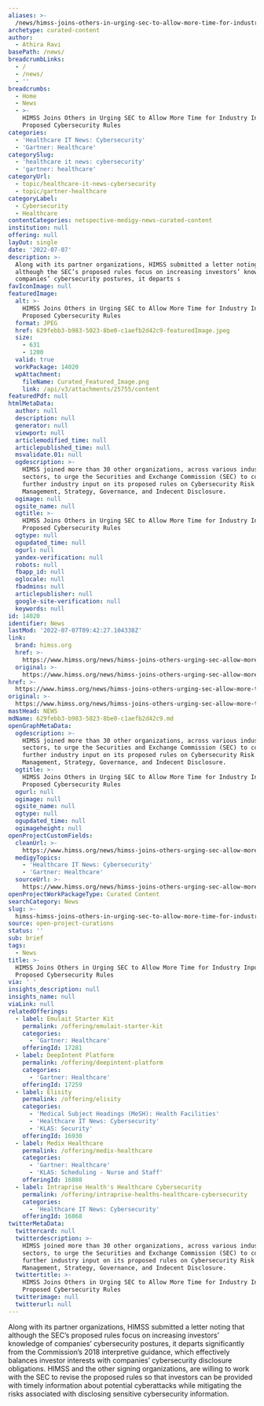 ```yaml
---
aliases: >-
  /news/himss-joins-others-in-urging-sec-to-allow-more-time-for-industry-input-on-proposed-cybersecurity-rules
archetype: curated-content
author:
  - Athira Ravi
basePath: /news/
breadcrumbLinks:
  - /
  - /news/
  - ''
breadcrumbs:
  - Home
  - News
  - >-
    HIMSS Joins Others in Urging SEC to Allow More Time for Industry Input on
    Proposed Cybersecurity Rules
categories:
  - 'Healthcare IT News: Cybersecurity'
  - 'Gartner: Healthcare'
categorySlug:
  - 'healthcare it news: cybersecurity'
  - 'gartner: healthcare'
categoryUrl:
  - topic/healthcare-it-news-cybersecurity
  - topic/gartner-healthcare
categoryLabel:
  - Cybersecurity
  - Healthcare
contentCategories: netspective-medigy-news-curated-content
institution: null
offering: null
layOut: single
date: '2022-07-07'
description: >-
  Along with its partner organizations, HIMSS submitted a letter noting that
  although the SEC’s proposed rules focus on increasing investors’ knowledge of
  companies’ cybersecurity postures, it departs s
favIconImage: null
featuredImage:
  alt: >-
    HIMSS Joins Others in Urging SEC to Allow More Time for Industry Input on
    Proposed Cybersecurity Rules
  format: JPEG
  href: 629febb3-b983-5023-8be0-c1aefb2d42c9-featuredImage.jpeg
  size:
    - 631
    - 1200
  valid: true
  workPackage: 14020
  wpAttachment:
    fileName: Curated_Featured_Image.png
    link: /api/v3/attachments/25755/content
featuredPdf: null
htmlMetaData:
  author: null
  description: null
  generator: null
  viewport: null
  articlemodified_time: null
  articlepublished_time: null
  msvalidate.01: null
  ogdescription: >-
    HIMSS joined more than 30 other organizations, across various industry
    sectors, to urge the Securities and Exchange Commission (SEC) to collect
    further industry input on its proposed rules on Cybersecurity Risk
    Management, Strategy, Governance, and Indecent Disclosure.
  ogimage: null
  ogsite_name: null
  ogtitle: >-
    HIMSS Joins Others in Urging SEC to Allow More Time for Industry Input on
    Proposed Cybersecurity Rules
  ogtype: null
  ogupdated_time: null
  ogurl: null
  yandex-verification: null
  robots: null
  fbapp_id: null
  oglocale: null
  fbadmins: null
  articlepublisher: null
  google-site-verification: null
  keywords: null
id: 14020
identifier: News
lastMod: '2022-07-07T09:42:27.104338Z'
link:
  brand: himss.org
  href: >-
    https://www.himss.org/news/himss-joins-others-urging-sec-allow-more-time-industry-input-proposed-cybersecurity-rules
  original: >-
    https://www.himss.org/news/himss-joins-others-urging-sec-allow-more-time-industry-input-proposed-cybersecurity-rules
href: >-
  https://www.himss.org/news/himss-joins-others-urging-sec-allow-more-time-industry-input-proposed-cybersecurity-rules
original: >-
  https://www.himss.org/news/himss-joins-others-urging-sec-allow-more-time-industry-input-proposed-cybersecurity-rules
mastHead: NEWS
mdName: 629febb3-b983-5023-8be0-c1aefb2d42c9.md
openGraphMetaData:
  ogdescription: >-
    HIMSS joined more than 30 other organizations, across various industry
    sectors, to urge the Securities and Exchange Commission (SEC) to collect
    further industry input on its proposed rules on Cybersecurity Risk
    Management, Strategy, Governance, and Indecent Disclosure.
  ogtitle: >-
    HIMSS Joins Others in Urging SEC to Allow More Time for Industry Input on
    Proposed Cybersecurity Rules
  ogurl: null
  ogimage: null
  ogsite_name: null
  ogtype: null
  ogupdated_time: null
  ogimageheight: null
openProjectCustomFields:
  cleanUrl: >-
    https://www.himss.org/news/himss-joins-others-urging-sec-allow-more-time-industry-input-proposed-cybersecurity-rules
  medigyTopics:
    - 'Healthcare IT News: Cybersecurity'
    - 'Gartner: Healthcare'
  sourceUrl: >-
    https://www.himss.org/news/himss-joins-others-urging-sec-allow-more-time-industry-input-proposed-cybersecurity-rules
openProjectWorkPackageType: Curated Content
searchCategory: News
slug: >-
  himss-himss-joins-others-in-urging-sec-to-allow-more-time-for-industry-input-on-proposed-cybersecurity-rules
source: open-project-curations
status: ''
sub: brief
tags:
  - News
title: >-
  HIMSS Joins Others in Urging SEC to Allow More Time for Industry Input on
  Proposed Cybersecurity Rules
via: ' '
insights_description: null
insights_name: null
viaLink: null
relatedOfferings:
  - label: Emulait Starter Kit
    permalink: /offering/emulait-starter-kit
    categories:
      - 'Gartner: Healthcare'
    offeringId: 17281
  - label: DeepIntent Platform
    permalink: /offering/deepintent-platform
    categories:
      - 'Gartner: Healthcare'
    offeringId: 17259
  - label: Elisity
    permalink: /offering/elisity
    categories:
      - 'Medical Subject Headings (MeSH): Health Facilities'
      - 'Healthcare IT News: Cybersecurity'
      - 'KLAS: Security'
    offeringId: 16930
  - label: Medix Healthcare
    permalink: /offering/medix-healthcare
    categories:
      - 'Gartner: Healthcare'
      - 'KLAS: Scheduling - Nurse and Staff'
    offeringId: 16888
  - label: Intraprise Health's Healthcare Cybersecurity
    permalink: /offering/intraprise-healths-healthcare-cybersecurity
    categories:
      - 'Healthcare IT News: Cybersecurity'
    offeringId: 16868
twitterMetaData:
  twittercard: null
  twitterdescription: >-
    HIMSS joined more than 30 other organizations, across various industry
    sectors, to urge the Securities and Exchange Commission (SEC) to collect
    further industry input on its proposed rules on Cybersecurity Risk
    Management, Strategy, Governance, and Indecent Disclosure.
  twittertitle: >-
    HIMSS Joins Others in Urging SEC to Allow More Time for Industry Input on
    Proposed Cybersecurity Rules
  twitterimage: null
  twitterurl: null
---
```

<p>Along with its partner organizations, HIMSS submitted a letter noting that although the SEC’s proposed rules focus on increasing investors’ knowledge of companies’ cybersecurity postures, it departs significantly from the Commission’s 2018 interpretive guidance, which effectively balances investor interests with companies’ cybersecurity disclosure obligations. HIMSS and the other signing organizations, are willing to work with the SEC to revise the proposed rules so that investors can be provided with timely information about potential cyberattacks while mitigating the risks associated with disclosing sensitive cybersecurity information.</p>